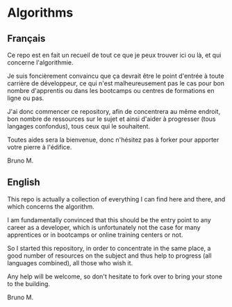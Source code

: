 # Algorithms


## Français
Ce repo est en fait un recueil de tout ce que je peux trouver ici ou là, et qui concerne l'algorithmie.

Je suis foncièrement convaincu que ça devrait être le point d'entrée à toute carrière de développeur, 
ce qui n'est malheureusement pas le cas pour bon nombre d'apprentis ou dans les bootcamps ou centres de formations en ligne ou pas.

J'ai donc commencer ce repository, afin de concentrera au même endroit, bon nombre de ressources sur le sujet 
et ainsi d'aider à progresser (tous langages confondus), tous ceux qui le souhaitent.

Toutes aides sera la bienvenue, donc n'hésitez pas à forker pour apporter votre pierre à l'édifice.

Bruno M.

## English
This repo is actually a collection of everything I can find here and there, and which concerns the algorithm.

I am fundamentally convinced that this should be the entry point to any career as a developer,
which is unfortunately not the case for many apprentices or in bootcamps or online training centers or not.

So I started this repository, in order to concentrate in the same place, a good number of resources on the subject
and thus help to progress (all languages combined), all those who wish it.

Any help will be welcome, so don't hesitate to fork over to bring your stone to the building.

Bruno M.
